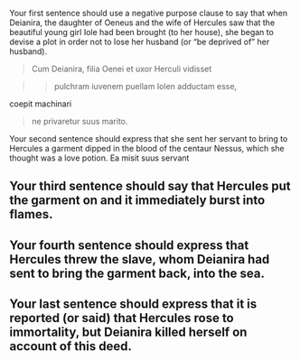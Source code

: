 Your first sentence should use a negative purpose clause to say that when Deianira, the daughter of Oeneus and the wife of Hercules saw that the beautiful young girl Iole had been brought (to her house), she began to devise a plot in order not to lose her husband (or “be deprived of” her husband).

> Cum Deianira, filia Oenei et uxor Herculi vidisset 

>> pulchram iuvenem puellam Iolen adductam esse,

coepit machinari

> ne privaretur suus marito.

Your second sentence should express that she sent her servant to bring to Hercules a garment dipped in the blood of the centaur Nessus, which she thought was a love potion.
Ea misit suus servant 
> 

Your third sentence should say that Hercules put the garment on and it immediately burst into flames.
- 

Your fourth sentence should express that Hercules threw the slave, whom Deianira had sent to bring the garment back, into the sea.
-

Your last sentence should express that it is reported (or said) that Hercules rose to immortality, but Deianira killed herself on account of this deed.
-
